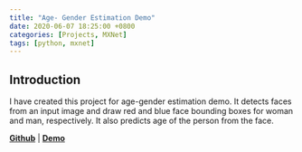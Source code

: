 ```yaml
---
title: "Age- Gender Estimation Demo"
date: 2020-06-07 18:25:00 +0800
categories: [Projects, MXNet]
tags: [python, mxnet]
---
```


## Introduction

I have created this project for age-gender estimation demo. It detects faces from an input image and draw red and blue face bounding boxes for woman and man, respectively. It also predicts age of the person from the face. 

[**Github**](https://github.com/sefaburakokcu/age-gender-estimation-mxnet) |  [**Demo**](https://age-gender-prediction.herokuapp.com/)




